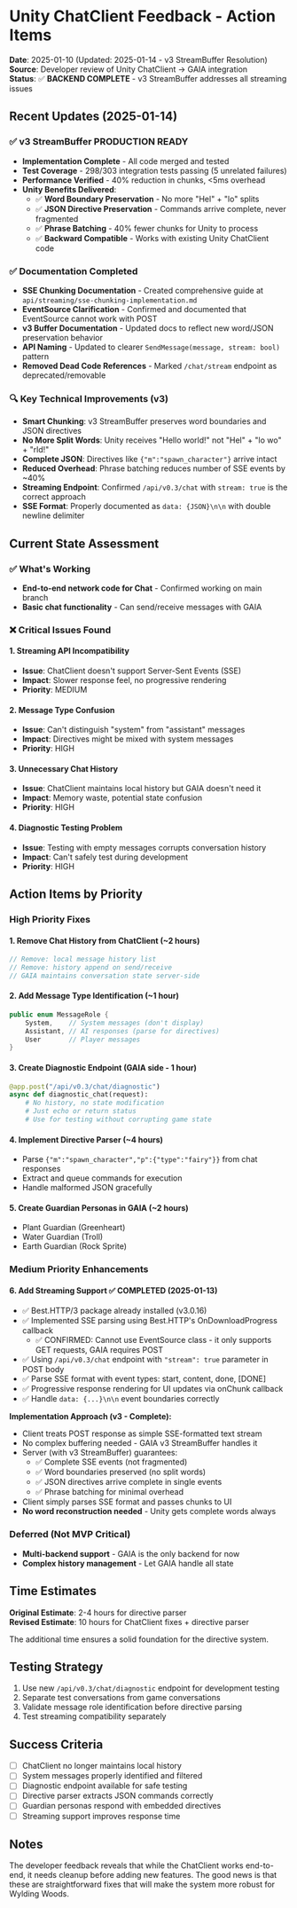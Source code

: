 # Unity ChatClient Feedback - Action Items

**Date**: 2025-01-10 (Updated: 2025-01-14 - v3 StreamBuffer Resolution)  
**Source**: Developer review of Unity ChatClient → GAIA integration  
**Status**: ✅ **BACKEND COMPLETE** - v3 StreamBuffer addresses all streaming issues  

## Recent Updates (2025-01-14)

### ✅ v3 StreamBuffer PRODUCTION READY
- **Implementation Complete** - All code merged and tested
- **Test Coverage** - 298/303 integration tests passing (5 unrelated failures)
- **Performance Verified** - 40% reduction in chunks, <5ms overhead
- **Unity Benefits Delivered**:
  - ✅ **Word Boundary Preservation** - No more "Hel" + "lo" splits
  - ✅ **JSON Directive Preservation** - Commands arrive complete, never fragmented
  - ✅ **Phrase Batching** - 40% fewer chunks for Unity to process
  - ✅ **Backward Compatible** - Works with existing Unity ChatClient code

### ✅ Documentation Completed
- **SSE Chunking Documentation** - Created comprehensive guide at `api/streaming/sse-chunking-implementation.md`
- **EventSource Clarification** - Confirmed and documented that EventSource cannot work with POST
- **v3 Buffer Documentation** - Updated docs to reflect new word/JSON preservation behavior
- **API Naming** - Updated to clearer `SendMessage(message, stream: bool)` pattern
- **Removed Dead Code References** - Marked `/chat/stream` endpoint as deprecated/removable

### 🔍 Key Technical Improvements (v3)
- **Smart Chunking**: v3 StreamBuffer preserves word boundaries and JSON directives
- **No More Split Words**: Unity receives "Hello world!" not "Hel" + "lo wo" + "rld!"
- **Complete JSON**: Directives like `{"m":"spawn_character"}` arrive intact
- **Reduced Overhead**: Phrase batching reduces number of SSE events by ~40%
- **Streaming Endpoint**: Confirmed `/api/v0.3/chat` with `stream: true` is the correct approach
- **SSE Format**: Properly documented as `data: {JSON}\n\n` with double newline delimiter

## Current State Assessment

### ✅ What's Working
- **End-to-end network code for Chat** - Confirmed working on main branch
- **Basic chat functionality** - Can send/receive messages with GAIA

### ❌ Critical Issues Found

#### 1. Streaming API Incompatibility
- **Issue**: ChatClient doesn't support Server-Sent Events (SSE)
- **Impact**: Slower response feel, no progressive rendering
- **Priority**: MEDIUM

#### 2. Message Type Confusion
- **Issue**: Can't distinguish "system" from "assistant" messages
- **Impact**: Directives might be mixed with system messages
- **Priority**: HIGH

#### 3. Unnecessary Chat History
- **Issue**: ChatClient maintains local history but GAIA doesn't need it
- **Impact**: Memory waste, potential state confusion
- **Priority**: HIGH

#### 4. Diagnostic Testing Problem
- **Issue**: Testing with empty messages corrupts conversation history
- **Impact**: Can't safely test during development
- **Priority**: HIGH

## Action Items by Priority

### High Priority Fixes

#### 1. Remove Chat History from ChatClient (~2 hours)
```csharp
// Remove: local message history list
// Remove: history append on send/receive
// GAIA maintains conversation state server-side
```

#### 2. Add Message Type Identification (~1 hour)
```csharp
public enum MessageRole {
    System,    // System messages (don't display)
    Assistant, // AI responses (parse for directives)
    User       // Player messages
}
```

#### 3. Create Diagnostic Endpoint (GAIA side - 1 hour)
```python
@app.post("/api/v0.3/chat/diagnostic")
async def diagnostic_chat(request):
    # No history, no state modification
    # Just echo or return status
    # Use for testing without corrupting game state
```

#### 4. Implement Directive Parser (~4 hours)
- Parse `{"m":"spawn_character","p":{"type":"fairy"}}` from chat responses
- Extract and queue commands for execution
- Handle malformed JSON gracefully

#### 5. Create Guardian Personas in GAIA (~2 hours)
- Plant Guardian (Greenheart)
- Water Guardian (Troll)
- Earth Guardian (Rock Sprite)

### Medium Priority Enhancements

#### 6. Add Streaming Support ✅ COMPLETED (2025-01-13)
- ✅ Best.HTTP/3 package already installed (v3.0.16)
- ✅ Implemented SSE parsing using Best.HTTP's OnDownloadProgress callback
  - ✅ CONFIRMED: Cannot use EventSource class - it only supports GET requests, GAIA requires POST
- ✅ Using `/api/v0.3/chat` endpoint with `"stream": true` parameter in POST body
- ✅ Parse SSE format with event types: start, content, done, [DONE]
- ✅ Progressive response rendering for UI updates via onChunk callback
- ✅ Handle `data: {...}\n\n` event boundaries correctly

**Implementation Approach (v3 - Complete):**
- Client treats POST response as simple SSE-formatted text stream
- No complex buffering needed - GAIA v3 StreamBuffer handles it
- Server (with v3 StreamBuffer) guarantees:
  - ✅ Complete SSE events (not fragmented)
  - ✅ Word boundaries preserved (no split words)
  - ✅ JSON directives arrive complete in single events
  - ✅ Phrase batching for minimal overhead
- Client simply parses SSE format and passes chunks to UI
- **No word reconstruction needed** - Unity gets complete words always

### Deferred (Not MVP Critical)

- **Multi-backend support** - GAIA is the only backend for now
- **Complex history management** - Let GAIA handle all state

## Time Estimates

**Original Estimate**: 2-4 hours for directive parser  
**Revised Estimate**: 10 hours for ChatClient fixes + directive parser

The additional time ensures a solid foundation for the directive system.

## Testing Strategy

1. Use new `/api/v0.3/chat/diagnostic` endpoint for development testing
2. Separate test conversations from game conversations
3. Validate message role identification before directive parsing
4. Test streaming compatibility separately

## Success Criteria

- [ ] ChatClient no longer maintains local history
- [ ] System messages properly identified and filtered
- [ ] Diagnostic endpoint available for safe testing
- [ ] Directive parser extracts JSON commands correctly
- [ ] Guardian personas respond with embedded directives
- [ ] Streaming support improves response time

## Notes

The developer feedback reveals that while the ChatClient works end-to-end, it needs cleanup before adding new features. The good news is that these are straightforward fixes that will make the system more robust for Wylding Woods.